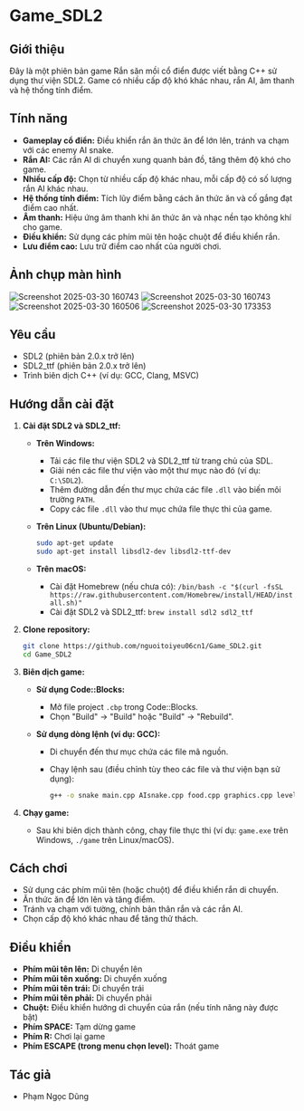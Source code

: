 ﻿# Game_SDL2

## Giới thiệu

Đây là một phiên bản game Rắn săn mồi cổ điển được viết bằng C++ sử dụng thư viện SDL2. Game có nhiều cấp độ khó khác nhau, rắn AI, âm thanh và hệ thống tính điểm.

## Tính năng

*   **Gameplay cổ điển:** Điều khiển rắn ăn thức ăn để lớn lên, tránh va chạm với các enemy AI snake.
*   **Rắn AI:** Các rắn AI di chuyển xung quanh bản đồ, tăng thêm độ khó cho game.
*   **Nhiều cấp độ:** Chọn từ nhiều cấp độ khác nhau, mỗi cấp độ có số lượng rắn AI khác nhau.
*   **Hệ thống tính điểm:** Tích lũy điểm bằng cách ăn thức ăn và cố gắng đạt điểm cao nhất.
*   **Âm thanh:** Hiệu ứng âm thanh khi ăn thức ăn và nhạc nền tạo không khí cho game.
*   **Điều khiển:** Sử dụng các phím mũi tên hoặc chuột để điều khiển rắn.
*   **Lưu điểm cao:** Lưu trữ điểm cao nhất của người chơi.

## Ảnh chụp màn hình 
  ![Screenshot 2025-03-30 160743](https://github.com/user-attachments/assets/68dfe066-0ec9-4324-9084-87a49c99f09e)
  ![Screenshot 2025-03-30 160743](https://github.com/user-attachments/assets/96da83b3-b4e3-429c-a44b-ce15ea331116)
  ![Screenshot 2025-03-30 160506](https://github.com/user-attachments/assets/d46bcd4e-297a-4595-b32f-8425c66e3c84)
  ![Screenshot 2025-03-30 173353](https://github.com/user-attachments/assets/ddfe5be5-4bbb-49d4-b256-284af4da9a23)


  


## Yêu cầu

*   SDL2 (phiên bản 2.0.x trở lên)
*   SDL2\_ttf (phiên bản 2.0.x trở lên)
*   Trình biên dịch C++ (ví dụ: GCC, Clang, MSVC)

## Hướng dẫn cài đặt

1.  **Cài đặt SDL2 và SDL2\_ttf:**

    *   **Trên Windows:**
        *   Tải các file thư viện SDL2 và SDL2\_ttf từ trang chủ của SDL.
        *   Giải nén các file thư viện vào một thư mục nào đó (ví dụ: `C:\SDL2`).
        *   Thêm đường dẫn đến thư mục chứa các file `.dll` vào biến môi trường `PATH`.
        *   Copy các file `.dll` vào thư mục chứa file thực thi của game.

    *   **Trên Linux (Ubuntu/Debian):**

        ```bash
        sudo apt-get update
        sudo apt-get install libsdl2-dev libsdl2-ttf-dev
        ```

    *   **Trên macOS:**

        *   Cài đặt Homebrew (nếu chưa có): `/bin/bash -c "$(curl -fsSL https://raw.githubusercontent.com/Homebrew/install/HEAD/install.sh)"`
        *   Cài đặt SDL2 và SDL2\_ttf: `brew install sdl2 sdl2_ttf`

2.  **Clone repository:**

    ```bash
    git clone https://github.com/nguoitoiyeu06cn1/Game_SDL2.git
    cd Game_SDL2
    ```


3.  **Biên dịch game:**

    *   **Sử dụng Code::Blocks:**
        *   Mở file project `.cbp` trong Code::Blocks.
        *   Chọn "Build" -> "Build" hoặc "Build" -> "Rebuild".

    *   **Sử dụng dòng lệnh (ví dụ: GCC):**
        *   Di chuyển đến thư mục chứa các file mã nguồn.
        *   Chạy lệnh sau (điều chỉnh tùy theo các file và thư viện bạn sử dụng):

            ```bash
            g++ -o snake main.cpp AIsnake.cpp food.cpp graphics.cpp level.cpp menu.cpp render.cpp snake.cpp utils.cpp -lSDL2 -lSDL2_ttf
            ```

4.  **Chạy game:**

    *   Sau khi biên dịch thành công, chạy file thực thi (ví dụ: `game.exe` trên Windows, `./game` trên Linux/macOS).

## Cách chơi

*   Sử dụng các phím mũi tên (hoặc chuột) để điều khiển rắn di chuyển.
*   Ăn thức ăn để lớn lên và tăng điểm.
*   Tránh va chạm với tường, chính bản thân rắn và các rắn AI.
*   Chọn cấp độ khó khác nhau để tăng thử thách.

## Điều khiển

*   **Phím mũi tên lên:** Di chuyển lên
*   **Phím mũi tên xuống:** Di chuyển xuống
*   **Phím mũi tên trái:** Di chuyển trái
*   **Phím mũi tên phải:** Di chuyển phải
*   **Chuột:** Điều khiển hướng di chuyển của rắn (nếu tính năng này được bật)
*   **Phím SPACE:** Tạm dừng game
*   **Phím R:** Chơi lại game
*   **Phím ESCAPE (trong menu chọn level):** Thoát game

## Tác giả

*   Phạm Ngọc Dũng


